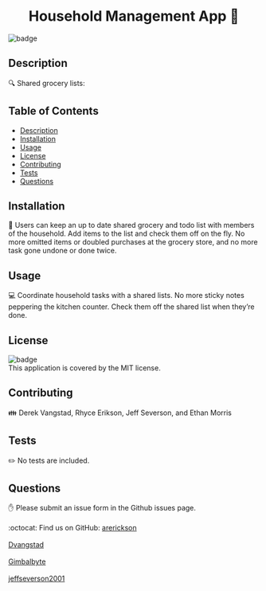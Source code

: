 <h1 align="center">Household Management App 👋</h1>

![badge](https://img.shields.io/badge/license-MIT-brightgreen)<br />

## Description

🔍 Shared grocery lists:

## Table of Contents

- [Description](#description)
- [Installation](#installation)
- [Usage](#usage)
- [License](#license)
- [Contributing](#contributing)
- [Tests](#tests)
- [Questions](#questions)

## Installation

💾 Users can keep an up to date shared grocery and todo list with members of the household. Add items to the list and check them off on the fly. No more omitted items or doubled purchases at the grocery store, and no more task gone undone or done twice.

## Usage

💻 Coordinate household tasks with a shared lists. No more sticky notes peppering the kitchen counter. Check them off the shared list when they’re done.

## License

![badge](https://img.shields.io/badge/license-MIT-brightgreen)
<br />
This application is covered by the MIT license.

## Contributing

👪 Derek Vangstad, Rhyce Erikson, Jeff Severson, and Ethan Morris

## Tests

✏️ No tests are included.

## Questions

✋ Please submit an issue form in the Github issues page.<br />
<br />
:octocat: Find us on GitHub: [arerickson](https://github.com/arerickson28)<br />
<br /> [Dvangstad](https://github.com/Dvandstad)<br />
<br /> [Gimbalbyte](https://github.com/Gimbalbyte)<br />
<br /> [jeffseverson2001](https://github.com/jeffseverson2001)<br />
